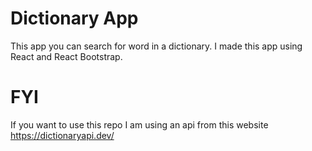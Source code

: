 # Dictionary App

This app you can search for word in a dictionary. I made this app using React and React Bootstrap.

# FYI

If you want to use this repo I am using an api from this website https://dictionaryapi.dev/
